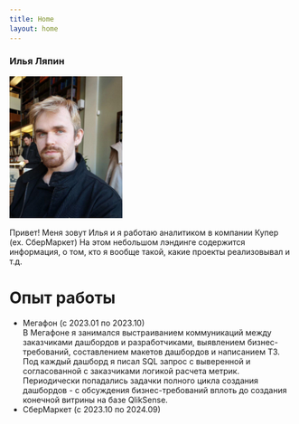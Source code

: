 ```yaml
---
title: Home
layout: home
---
```

### Илья Ляпин
<img src="5319311726627382201.jpg" width="200" />

Привет!
Меня зовут Илья и я работаю аналитиком в компании Купер (ex. СберМаркет)
На этом небольшом лэндинге содержится информация, о том, кто я вообще такой, какие проекты реализовывал и т.д.


# Опыт работы

- Мегафон (с 2023.01 по 2023.10)\
    В Мегафоне я занимался выстраиванием коммуникаций между заказчиками дашбордов и разработчиками, выявлением бизнес-требований, составлением макетов дашбордов и написанием ТЗ.
    Под каждый дашборд я писал SQL запрос с выверенной и согласованной с заказчиками логикой расчета метрик. Периодически попадались задачки полного цикла создания дашбордов - с обсуждения бизнес-требований вплоть до создания конечной витрины на базе QlikSense.
- СберМаркет (с 2023.10 по 2024.09)






